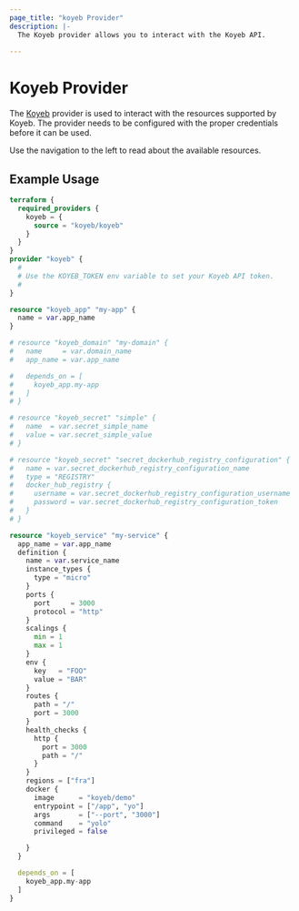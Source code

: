 ```yaml
---
page_title: "koyeb Provider"
description: |-
  The Koyeb provider allows you to interact with the Koyeb API.
  
---
```


# Koyeb Provider

The [Koyeb](https://www.koyeb.com) provider is used to interact with the resources supported by Koyeb. The provider needs to be configured with the proper credentials before it can be used.

Use the navigation to the left to read about the available resources.

## Example Usage

```terraform
terraform {
  required_providers {
    koyeb = {
      source = "koyeb/koyeb"
    }
  }
}
provider "koyeb" {
  #
  # Use the KOYEB_TOKEN env variable to set your Koyeb API token.
  #
}

resource "koyeb_app" "my-app" {
  name = var.app_name
}

# resource "koyeb_domain" "my-domain" {
#   name     = var.domain_name
#   app_name = var.app_name

#   depends_on = [
#     koyeb_app.my-app
#   ]
# }

# resource "koyeb_secret" "simple" {
#   name  = var.secret_simple_name
#   value = var.secret_simple_value
# }

# resource "koyeb_secret" "secret_dockerhub_registry_configuration" {
#   name = var.secret_dockerhub_registry_configuration_name
#   type = "REGISTRY"
#   docker_hub_registry {
#     username = var.secret_dockerhub_registry_configuration_username
#     password = var.secret_dockerhub_registry_configuration_token
#   }
# }

resource "koyeb_service" "my-service" {
  app_name = var.app_name
  definition {
    name = var.service_name
    instance_types {
      type = "micro"
    }
    ports {
      port     = 3000
      protocol = "http"
    }
    scalings {
      min = 1
      max = 1
    }
    env {
      key   = "FOO"
      value = "BAR"
    }
    routes {
      path = "/"
      port = 3000
    }
    health_checks {
      http {
        port = 3000
        path = "/"
      }
    }
    regions = ["fra"]
    docker {
      image      = "koyeb/demo"
      entrypoint = ["/app", "yo"]
      args       = ["--port", "3000"]
      command    = "yolo"
      privileged = false

    }
  }

  depends_on = [
    koyeb_app.my-app
  ]
}
```

